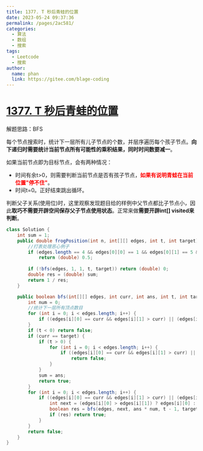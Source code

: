 ```yaml
---
title: 1377. T 秒后青蛙的位置
date: 2023-05-24 09:37:36
permalink: /pages/2ac581/
categories:
  - 算法
  - 数组
  - 搜索
tags:
  - Leetcode
  - 搜索
author: 
  name: phan
  link: https://gitee.com/blage-coding
---
```

# [1377. T 秒后青蛙的位置](https://leetcode.cn/problems/frog-position-after-t-seconds/)

解题思路：BFS

每个节点搜索时，统计下一层所有儿子节点的个数，并层序遍历每个孩子节点。**向下递归时需要统计当前节点所有可能性的乘积结果，同时时间数要减一**。

如果当前节点即为目标节点，会有两种情况：

- 时间有余t>0，则需要判断当前节点是否有孩子节点，<font color="red">**如果有说明青蛙在当前位置"停不住"**</font>。
- 时间t=0。正好结束跳出循环。

判断父子关系(使用位)时，这里观察发现题目给的样例中父节点都比子节点小，因此**取巧不需要开辟空间保存父子节点使用状态**。正常来做**需要开辟int\[\] visited来判断**。

```java
class Solution {
    int sum = 1;
    public double frogPosition(int n, int[][] edges, int t, int target) {
        //打表处理恶心例子
        if (edges.length == 4 && edges[0][0] == 1 && edges[0][1] == 5 && edges[1][0] == 1 && edges[1][1] == 4 && edges[2][0] == 5 && edges[2][1] == 3 && edges[3][0] == 3 && edges[3][1] == 2 && t == 3 && target == 2)
            return (double) 0.5;
        
        if (!bfs(edges, 1, 1, t, target)) return (double) 0;
        double res = (double) sum;
        return 1 / res;
    }

    public boolean bfs(int[][] edges, int curr, int ans, int t, int target) {
        int num = 0;
        //统计下一层所有顶点数目
        for (int i = 0; i < edges.length; i++) {
            if ((edges[i][0] == curr && edges[i][1] > curr) || (edges[i][1] == curr && edges[i][0] > curr)) num++;
        }
        if (t < 0) return false;
        if (curr == target) {
            if (t > 0) {
                for (int i = 0; i < edges.length; i++) {
                    if ((edges[i][0] == curr && edges[i][1] > curr) || (edges[i][1] == curr && edges[i][0] > curr))
                        return false;
                }
            }
            sum = ans;
            return true;
        }
        for (int i = 0; i < edges.length; i++) {
            if ((edges[i][0] == curr && edges[i][1] > curr) || (edges[i][1] == curr && edges[i][0] > curr)) {
                int next = (edges[i][0] > edges[i][1]) ? edges[i][0] : edges[i][1];
                boolean res = bfs(edges, next, ans * num, t - 1, target);
                if (res) return true;
            }
        }
        return false;
    }
}
```